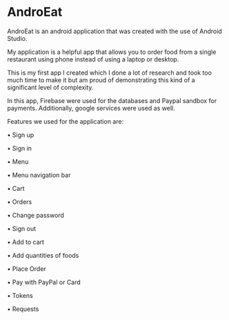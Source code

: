 # AndroEat
AndroEat is an android application that was created with the use of Android Studio.

My application is a helpful app that allows you to order food from a single restaurant using phone instead of using a laptop or desktop.

This is my first app I created which I done a lot of research and took too much time to make it but am proud of demonstrating this kind of a significant level of complexity.

In this app, Firebase were used for the databases and Paypal sandbox for payments. Additionally, google services were used as well.

Features we used for the application are:

• Sign up

• Sign in

• Menu

• Menu navigation bar

• Cart

• Orders

• Change password

• Sign out

• Add to cart

• Add quantities of foods

• Place Order

• Pay with PayPal or Card

• Tokens

• Requests


